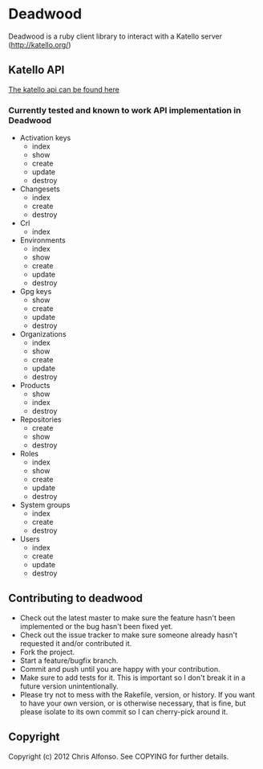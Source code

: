 # Deadwood

Deadwood is a ruby client library to interact with a Katello server (http://katello.org/)
## Katello API
[The katello api can be found here](https://fedorahosted.org/katello/wiki/ApiDocLatest)

### Currently tested and known to work API implementation in Deadwood
* Activation keys
  * index
  * show
  * create
  * update
  * destroy
* Changesets
  * index
  * create
  * destroy
* Crl
  * index
* Environments
  * index
  * show
  * create
  * update
  * destroy
* Gpg keys
  * show
  * create
  * update
  * destroy
* Organizations
  * index
  * show
  * create
  * update
  * destroy
* Products
  * show
  * index
  * destroy
* Repositories
  * create
  * show
  * destroy
* Roles
  * index
  * show
  * create
  * update
  * destroy
* System groups
  * index
  * create
  * destroy
* Users
  * index
  * create
  * update
  * destroy

## Contributing to deadwood

* Check out the latest master to make sure the feature hasn't been implemented or the bug hasn't been fixed yet.
* Check out the issue tracker to make sure someone already hasn't requested it and/or contributed it.
* Fork the project.
* Start a feature/bugfix branch.
* Commit and push until you are happy with your contribution.
* Make sure to add tests for it. This is important so I don't break it in a future version unintentionally.
* Please try not to mess with the Rakefile, version, or history. If you want to have your own version, or is otherwise necessary, that is fine, but please isolate to its own commit so I can cherry-pick around it.

## Copyright

Copyright (c) 2012 Chris Alfonso. See COPYING for
further details.

